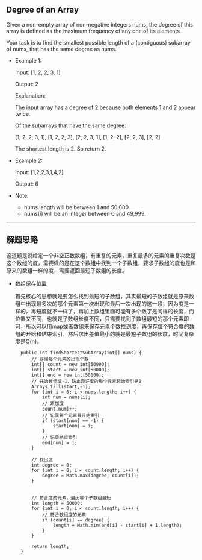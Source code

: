 ## Degree of an Array

Given a non-empty array of non-negative integers nums, the degree of this array is defined as the maximum frequency of any one of its elements.

Your task is to find the smallest possible length of a (contiguous) subarray of nums, that has the same degree as nums.

- Example 1:

  Input: [1, 2, 2, 3, 1]

  Output: 2

  Explanation: 

  The input array has a degree of 2 because both elements 1 and 2 appear twice.
  
  Of the subarrays that have the same degree:

  [1, 2, 2, 3, 1], [1, 2, 2, 3], [2, 2, 3, 1], [1, 2, 2], [2, 2, 3], [2, 2]

  The shortest length is 2. So return 2.

- Example 2:

  Input: [1,2,2,3,1,4,2]

  Output: 6

- Note:

  - nums.length will be between 1 and 50,000.
  - nums[i] will be an integer between 0 and 49,999.
---

## 解题思路

这道题是说给定一个非空正数数组，有重复的元素，重复最多的元素的重复次数是这个数组的度，需要做的是在这个数组中找到一个子数组，要求子数组的度也是和原来的数组一样的度，需要返回最短子数组的长度。

- 数组保存位置

  首先核心的思想就是要怎么找到最短的子数组，其实最短的子数组就是原来数组中出现最多次的那个元素第一次出现和最后一次出现的这一段，因为度是一样的，再短度就不一样了，再加上数组里面可能有多个数字是同样的长度，而位置又不同，也就是子数组长度不同，只需要找到子数组最短的那个元素即可，所以可以用map或者数组来保存元素个数找到度，再保存每个符合度的数组的开始和结束索引，然后求出差值最小的就是最短子数组的长度，时间复杂度是O(n)。


  ```
    public int findShortestSubArray(int[] nums) {
        // 存储每个元素的出现个数
        int[] count = new int[50000];
        int[] start = new int[50000];
        int[] end = new int[50000];
        // 开始数组填-1，防止刚好度的那个元素起始索引是0
        Arrays.fill(start,-1);
        for (int i = 0; i < nums.length; i++) {
            int num = nums[i];
            // 累加度
            count[num]++;
            // 记录每个元素最开始索引
            if (start[num] == -1) {
                start[num] = i;
            }
            // 记录结束索引
            end[num] = i;
        }

        // 找出度
        int degree = 0;
        for (int i = 0; i < count.length; i++) {
            degree = Math.max(degree, count[i]);
        }


        // 符合度的元素，遍历哪个子数组最短
        int length = 50000;
        for (int i = 0; i < count.length; i++) {
            // 符合数组度的元素
            if (count[i] == degree) {
                length = Math.min(end[i] - start[i] + 1,length);
            }
        }

        return length;
    }
  ```
